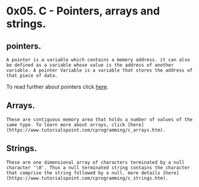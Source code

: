 # 0x05. C - Pointers, arrays and strings.
## pointers.
	
    A pointer is a variable which contains a memory address. it can also be defined as a variable whose value is the address of another variable. A pointer Variable is a variable that stores the address of that piece of data.
To read further about pointers click [here](https://www.tutorialspoint.com/cprogramming/c_pointers.htm).

## Arrays.
	
    These are contiguous memory area that holds a number of values of the same type. To learn more about arrays, click [here](https://www.tutorialspoint.com/cprogramming/c_arrays.htm).

## Strings.
	
    These are one dimensional array of characters terminated by a null character '\0'. Thus a null terminated string contains the character that comprise the string followed by a null. more details [here](https://www.tutorialspoint.com/cprogramming/c_strings.htm).
